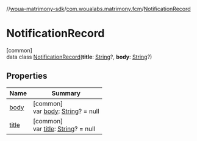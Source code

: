 //[woua-matrimony-sdk](../../../index.md)/[com.woualabs.matrimony.fcm](../index.md)/[NotificationRecord](index.md)

# NotificationRecord

[common]\
data class [NotificationRecord](index.md)(**title**: [String](https://kotlinlang.org/api/latest/jvm/stdlib/kotlin/-string/index.html)?, **body**: [String](https://kotlinlang.org/api/latest/jvm/stdlib/kotlin/-string/index.html)?)

## Properties

| Name | Summary |
|---|---|
| [body](body.md) | [common]<br>var [body](body.md): [String](https://kotlinlang.org/api/latest/jvm/stdlib/kotlin/-string/index.html)? = null |
| [title](title.md) | [common]<br>var [title](title.md): [String](https://kotlinlang.org/api/latest/jvm/stdlib/kotlin/-string/index.html)? = null |
